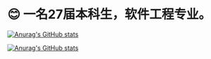 # 😊 一名27届本科生，软件工程专业。

[![Anurag's GitHub stats](https://github-readme-stats.vercel.app/api/top-langs/?username=YXRRXY)](https://github.com/anuraghazra/github-readme-stats)

[![Anurag's GitHub stats](https://github-readme-stats.vercel.app/api?username=YXRRXY)](https://github.com/anuraghazra/github-readme-stats)


